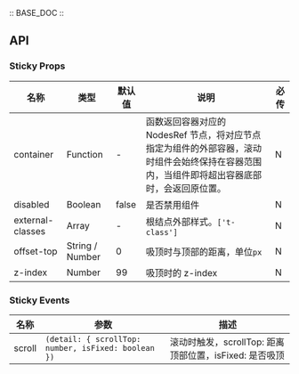 :: BASE_DOC ::

## API

### Sticky Props

名称 | 类型 | 默认值 | 说明 | 必传
-- | -- | -- | -- | --
container | Function | - | 函数返回容器对应的 NodesRef 节点，将对应节点指定为组件的外部容器，滚动时组件会始终保持在容器范围内，当组件即将超出容器底部时，会返回原位置。 | N
disabled | Boolean | false | 是否禁用组件 | N
external-classes | Array | - | 根结点外部样式。`['t-class']` | N
offset-top | String / Number | 0 | 吸顶时与顶部的距离，单位`px` | N
z-index | Number | 99 | 吸顶时的 z-index | N

### Sticky Events

名称 | 参数 | 描述
-- | -- | --
scroll | `(detail: { scrollTop: number, isFixed: boolean })` | 滚动时触发，scrollTop: 距离顶部位置，isFixed: 是否吸顶
